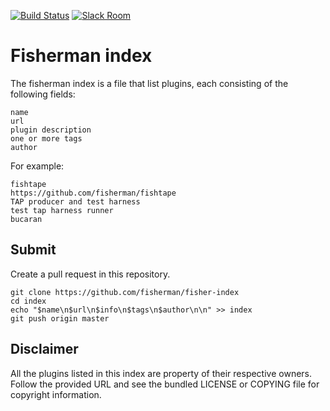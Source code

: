 [![Build Status][travis-badge]][travis-link]
[![Slack Room][slack-badge]][slack-link]

# Fisherman index

The fisherman index is a file that list plugins, each consisting of the following fields:

```
name
url
plugin description
one or more tags
author
```

For example:

```
fishtape
https://github.com/fisherman/fishtape
TAP producer and test harness
test tap harness runner
bucaran
```

## Submit

Create a pull request in this repository.

```fish
git clone https://github.com/fisherman/fisher-index
cd index
echo "$name\n$url\n$info\n$tags\n$author\n\n" >> index
git push origin master
```

## Disclaimer

All the plugins listed in this index are property of their respective owners. Follow the provided URL and see the bundled LICENSE or COPYING file for copyright information.

<!-- Badges -->

[slack-link]: https://fisherman-wharf.herokuapp.com/
[slack-badge]: https://img.shields.io/badge/slack-join%20the%20chat-00B9FF.svg?style=flat-square
[travis-link]: https://travis-ci.org/fisherman/index
[travis-badge]: https://img.shields.io/travis/fisherman/index.svg?style=flat-square
[fisherman]: https://github.com/fisherman/fisherman
[submit]: https://github.com/fisherman/submit
